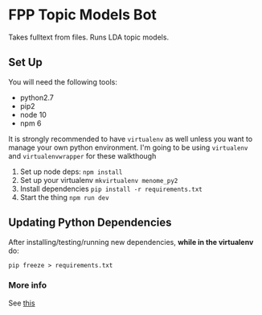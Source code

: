# FPP Topic Models Bot

Takes fulltext from files. Runs LDA topic models.

## Set Up

You will need the following tools:

* python2.7
* pip2
* node 10
* npm 6

It is strongly recommended to have `virtualenv` as well unless you want to manage your own python environment. I'm going to be using `virtualenv` and `virtualenvwrapper` for these walkthough

1. Set up node deps: `npm install`
2. Set up your virtualenv `mkvirtualenv menome_py2`
3. Install dependencies `pip install -r requirements.txt`
4. Start the thing `npm run dev`

## Updating Python Dependencies

After installing/testing/running new dependencies, **while in the virtualenv** do:

`pip freeze > requirements.txt` 

### More info

See [this](https://github.com/menome/kents_playground#i-want-to-run-something-on-python)